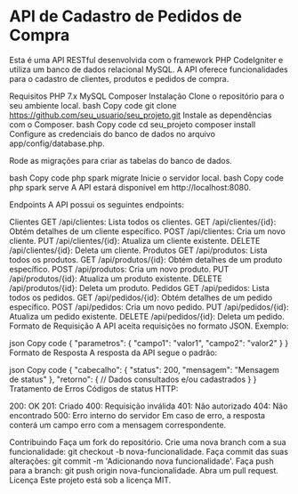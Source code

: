 # API de Cadastro de Pedidos de Compra

Esta é uma API RESTful desenvolvida com o framework PHP CodeIgniter e utiliza um banco de dados relacional MySQL. A API oferece funcionalidades para o cadastro de clientes, produtos e pedidos de compra.

Requisitos
PHP 7.x
MySQL
Composer
Instalação
Clone o repositório para o seu ambiente local.
bash
Copy code
git clone https://github.com/seu_usuario/seu_projeto.git
Instale as dependências com o Composer.
bash
Copy code
cd seu_projeto
composer install
Configure as credenciais do banco de dados no arquivo app/config/database.php.

Rode as migrações para criar as tabelas do banco de dados.

bash
Copy code
php spark migrate
Inicie o servidor local.
bash
Copy code
php spark serve
A API estará disponível em http://localhost:8080.

Endpoints
A API possui os seguintes endpoints:

Clientes
GET /api/clientes: Lista todos os clientes.
GET /api/clientes/{id}: Obtém detalhes de um cliente específico.
POST /api/clientes: Cria um novo cliente.
PUT /api/clientes/{id}: Atualiza um cliente existente.
DELETE /api/clientes/{id}: Deleta um cliente.
Produtos
GET /api/produtos: Lista todos os produtos.
GET /api/produtos/{id}: Obtém detalhes de um produto específico.
POST /api/produtos: Cria um novo produto.
PUT /api/produtos/{id}: Atualiza um produto existente.
DELETE /api/produtos/{id}: Deleta um produto.
Pedidos
GET /api/pedidos: Lista todos os pedidos.
GET /api/pedidos/{id}: Obtém detalhes de um pedido específico.
POST /api/pedidos: Cria um novo pedido.
PUT /api/pedidos/{id}: Atualiza um pedido existente.
DELETE /api/pedidos/{id}: Deleta um pedido.
Formato de Requisição
A API aceita requisições no formato JSON. Exemplo:

json
Copy code
{
    "parametros": {
        "campo1": "valor1",
        "campo2": "valor2"
    }
}
Formato de Resposta
A resposta da API segue o padrão:

json
Copy code
{ 
  "cabecalho": { 
    "status": 200,
    "mensagem": "Mensagem de status"
  }, 
  "retorno": { 
    // Dados consultados e/ou cadastrados
  } 
}
Tratamento de Erros
Códigos de status HTTP:

200: OK
201: Criado
400: Requisição inválida
401: Não autorizado
404: Não encontrado
500: Erro interno do servidor
Em caso de erro, a resposta conterá um campo erro com a mensagem correspondente.

Contribuindo
Faça um fork do repositório.
Crie uma nova branch com a sua funcionalidade: git checkout -b nova-funcionalidade.
Faça commit das suas alterações: git commit -m 'Adicionando nova funcionalidade'.
Faça push para a branch: git push origin nova-funcionalidade.
Abra um pull request.
Licença
Este projeto está sob a licença MIT.


